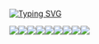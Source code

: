 [![Typing SVG](https://readme-typing-svg.demolab.com?font=Ubuntu&weight=700&size=27&pause=1000&color=00000064&center=true&random=false&width=600&height=100&lines=GitHub+Page+_++Jong+Seong)](https://git.io/typing-svg)

<img src="https://img.shields.io/badge/C-00599C?style=for-the-badge&logo=c&logoColor=white"/><img src="https://img.shields.io/badge/Python-14354C?style=for-the-badge&logo=python&logoColor=white"/><img src="https://img.shields.io/badge/Spring-6DB33F?style=for-the-badge&logo=spring&logoColor=white"/><img src="https://img.shields.io/badge/Java-ED8B00?style=for-the-badge&logo=openjdk&logoColor=white"/><img src="https://img.shields.io/badge/HTML5-E34F26?style=for-the-badge&logo=html5&logoColor=white"/><img src="https://img.shields.io/badge/CSS3-1572B6?style=for-the-badge&logo=css3&logoColor=white"/><img src="https://img.shields.io/badge/JavaScript-F7DF1E?style=for-the-badge&logo=JavaScript&logoColor=white"/><img src="https://img.shields.io/badge/jQuery-0769AD?style=for-the-badge&logo=jquery&logoColor=white"/><img src="https://img.shields.io/badge/SQLite-07405E?style=for-the-badge&logo=sqlite&logoColor=white"/>

